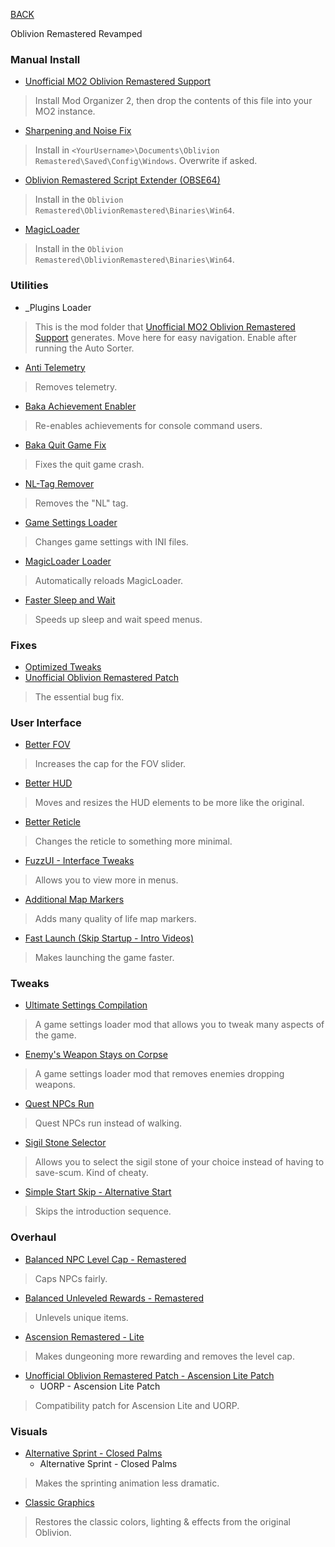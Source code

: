 
[BACK](..)

Oblivion Remastered Revamped

### Manual Install
- [Unofficial MO2 Oblivion Remastered Support](https://www.nexusmods.com/site/mods/1286)
> Install Mod Organizer 2, then drop the contents of this file into your MO2 instance.
- [Sharpening and Noise Fix](https://www.nexusmods.com/oblivionremastered/mods/490)
> Install in `<YourUsername>\Documents\Oblivion Remastered\Saved\Config\Windows`. Overwrite if asked.
- [Oblivion Remastered Script Extender (OBSE64)](https://www.nexusmods.com/oblivionremastered/mods/282)
> Install in the `Oblivion Remastered\OblivionRemastered\Binaries\Win64`.
- [MagicLoader](https://www.nexusmods.com/oblivionremastered/mods/1966)
> Install in the `Oblivion Remastered\OblivionRemastered\Binaries\Win64`. 

### Utilities
- _Plugins Loader
> This is the mod folder that [Unofficial MO2 Oblivion Remastered Support](https://www.nexusmods.com/site/mods/1286) generates. Move here for easy navigation. Enable after running the Auto Sorter.
- [Anti Telemetry](https://www.nexusmods.com/oblivionremastered/mods/688)
> Removes telemetry.
- [Baka Achievement Enabler](https://www.nexusmods.com/oblivionremastered/mods/145)
> Re-enables achievements for console command users.
- [Baka Quit Game Fix](https://www.nexusmods.com/oblivionremastered/mods/564)
> Fixes the quit game crash.
- [NL-Tag Remover](https://www.nexusmods.com/oblivionremastered/mods/473)
> Removes the "NL" tag.
- [Game Settings Loader](https://www.nexusmods.com/oblivionremastered/mods/746)
> Changes game settings with INI files.
- [MagicLoader Loader](https://www.nexusmods.com/oblivionremastered/mods/2234)
> Automatically reloads MagicLoader.
- [Faster Sleep and Wait](https://www.nexusmods.com/oblivionremastered/mods/1659)
> Speeds up sleep and wait speed menus.

### Fixes
- [Optimized Tweaks](https://www.nexusmods.com/oblivionremastered/mods/79)
- [Unofficial Oblivion Remastered Patch](https://www.nexusmods.com/oblivionremastered/mods/477)
> The essential bug fix.

### User Interface
- [Better FOV](https://www.nexusmods.com/oblivionremastered/mods/257)
> Increases the cap for the FOV slider.
- [Better HUD](https://www.nexusmods.com/oblivionremastered/mods/13)
> Moves and resizes the HUD elements to be more like the original.
- [Better Reticle](https://www.nexusmods.com/oblivionremastered/mods/164)
> Changes the reticle to something more minimal.
- [FuzzUI - Interface Tweaks](https://www.nexusmods.com/oblivionremastered/mods/292)
> Allows you to view more in menus.
- [Additional Map Markers](https://www.nexusmods.com/oblivionremastered/mods/479)
> Adds many quality of life map markers.
- [Fast Launch (Skip Startup - Intro Videos)](https://www.nexusmods.com/oblivionremastered/mods/29)
> Makes launching the game faster.

### Tweaks
- [Ultimate Settings Compilation](https://www.nexusmods.com/oblivionremastered/mods/840)
> A game settings loader mod that allows you to tweak many aspects of the game.
- [Enemy's Weapon Stays on Corpse](https://www.nexusmods.com/oblivionremastered/mods/321)
> A game settings loader mod that removes enemies dropping weapons.
- [Quest NPCs Run](https://www.nexusmods.com/oblivionremastered/mods/219)
> Quest NPCs run instead of walking.
- [Sigil Stone Selector](https://www.nexusmods.com/oblivionremastered/mods/427)
> Allows you to select the sigil stone of your choice instead of having to save-scum. Kind of cheaty.
- [Simple Start Skip - Alternative Start](https://www.nexusmods.com/oblivionremastered/mods/762)
> Skips the introduction sequence.

### Overhaul
- [Balanced NPC Level Cap - Remastered](https://www.nexusmods.com/oblivionremastered/mods/182)
> Caps NPCs fairly.
- [Balanced Unleveled Rewards - Remastered](https://www.nexusmods.com/oblivionremastered/mods/157)
> Unlevels unique items.
- [Ascension Remastered - Lite](https://www.nexusmods.com/oblivionremastered/mods/706)
> Makes dungeoning more rewarding and removes the level cap.
- [Unofficial Oblivion Remastered Patch - Ascension Lite Patch](https://www.nexusmods.com/oblivionremastered/mods/1627)
    - UORP - Ascension Lite Patch
> Compatibility patch for Ascension Lite and UORP.

### Visuals
- [Alternative Sprint - Closed Palms](https://www.nexusmods.com/oblivionremastered/mods/384)
    - Alternative Sprint - Closed Palms
> Makes the sprinting animation less dramatic.
- [Classic Graphics](https://www.nexusmods.com/oblivionremastered/mods/499)
> Restores the classic colors, lighting & effects from the original Oblivion.